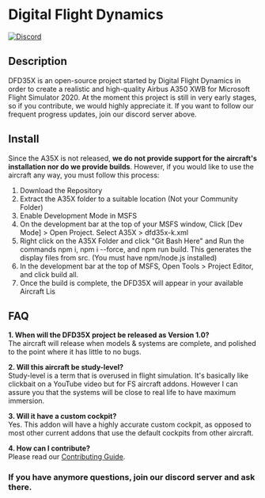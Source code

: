 # Digital Flight Dynamics
[![Discord](https://img.shields.io/discord/808790838163406848.svg?label=&logo=discord&logoColor=ffffff&color=7289DA&labelColor=7289DA)](https://discord.gg/REGJgP4gZd)

## Description
DFD35X is an open-source project started by Digital Flight Dynamics in order to create a realistic and high-quality Airbus A350 XWB for Microsoft Flight Simulator 2020.
At the moment this project is still in very early stages, so if you contribute, we would highly appreciate it. If you want to follow our frequent progress updates, join our discord server above.

## Install
Since the A35X is not released, **we do not provide support for the aircraft's installation nor do we provide builds**. However, if you would like to use the aircraft any way, you must follow this process:
1. Download the Repository
2. Extract the A35X folder to a suitable location (Not your Community Folder)
3. Enable Development Mode in MSFS
4. On the development bar at the top of your MSFS window, Click [Dev Mode] > Open Project. Select A35X > dfd35x-k.xml 
5. Right click on the A35X Folder and click "Git Bash Here" and Run the commands npm i, npm i --force, and npm run build. This generates the display files from src. (You must have npm/node.js installed)
6. In the development bar at the top of MSFS, Open Tools > Project Editor, and click build all.
7. Once the build is complete, the DFD35X will appear in your available Aircraft Lis

## FAQ
**1. When will the DFD35X project be released as Version 1.0?**  
The aircraft will release when models & systems are complete, and polished to the point where it has little to no bugs.  
  
**2. Will this aircraft be study-level?**  
Study-level is a term that is overused in flight simulation. It's basically like clickbait on a YouTube video but for FS aircraft addons. However I can assure you that the systems will be close to real life to have maximum immersion.  
  
**3. Will it have a custom cockpit?**  
Yes. This addon will have a highly accurate custom cockpit, as opposed to most other current addons that use the default cockpits from other aircraft.  

**4. How can I contribute?**  
Please read our [Contributing Guide](.github/Contributing.md).

### If you have anymore questions, join our discord server and ask there.

